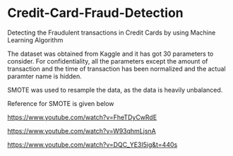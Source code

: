 # Credit-Card-Fraud-Detection
Detecting the Fraudulent transactions in Credit Cards by using Machine Learning Algorithm 


The dataset was obtained from Kaggle and it has got 30 parameters to consider. For confidentiality, all the parameters except the amount of transaction and the time of transaction has been normalized and the actual paramter name is hidden. 

SMOTE was used to resample the data, as the data is heavily unbalanced. 

Reference for SMOTE is given below 

https://www.youtube.com/watch?v=FheTDyCwRdE

https://www.youtube.com/watch?v=W93qhmLjsnA

https://www.youtube.com/watch?v=DQC_YE3I5ig&t=440s
